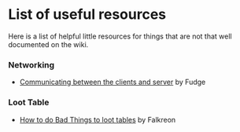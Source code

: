 # List of useful resources

Here is a list of helpful little resources for things that are not that
well documented on the wiki.

### Networking

- [Communicating between the clients and server](https://gist.github.com/natanfudge/8247d343bff5277e7985b59a07f0aa0e)
  by Fudge

### Loot Table

- [How to do Bad Things to loot tables](https://gist.github.com/falkreon/0c5832de1938f885b43da233608ec716)
  by Falkreon

